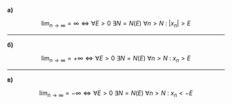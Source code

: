 **а)**

$$ \lim_{n\to\infty} = \infty \Leftrightarrow \forall E > 0 \ \exists N = N(E) \ \forall n > N \ : \ |x_n| > E $$

---

**б)**

$$ \lim_{n\to\infty} = +\infty \Leftrightarrow \forall E > 0 \ \exists N = N(E) \ \forall n > N \ : \ x_n > E $$

---

**в)**

$$ \lim_{n\to\infty} = -\infty \Leftrightarrow \forall E > 0 \ \exists N = N(E) \ \forall n > N \ : \ x_n < -E $$